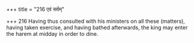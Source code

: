 +++
title = "216 एवं सर्वम्"

+++
216	Having thus consulted with his ministers on all these (matters), having taken exercise, and having bathed afterwards, the king may enter the harem at midday in order to dine.
